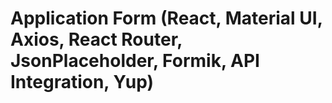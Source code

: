 # Application Form (React, Material UI, Axios, React Router, JsonPlaceholder, Formik, API Integration,  Yup)
 
